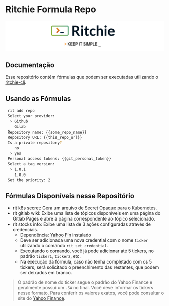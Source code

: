 # Ritchie Formula Repo

![Rit banner](/docs/img/ritchie-banner.png)

## Documentação

Esse repositório contém fórmulas que podem ser executadas utilizando o [ritchie-cli](https://docs.ritchiecli.io).

## Usando as Fórmulas

```bash
 rit add repo
 Select your provider:
  > Github
    Gilab
 Repository name: {{some_repo_name}}
 Repository URL: {{this_repo_url}}
 Is a private repository?
    no
  > yes
 Personal access tokens: {{git_personal_token}}
 Select a tag version:
  > 1.0.1
    1.0.0
 Set the priority: 2
```

## Fórmulas Disponíveis nesse Repositório

* rit k8s secret: Gera um arquivo de Secret Opaque para o Kubernetes.
* rit gitlab wiki: Exibe uma lista de tópicos disponíveis em uma página do Gitlab Pages e abre a página correspondente ao tópico selecionado.
* rit stocks info: Exibe uma lista de 3 ações configuradas através de credenciais.
  * Dependência: [Yahoo Fin](http://theautomatic.net/yahoo_fin-documentation/) instalado
  * Deve ser adicionada uma nova credential com o nome `ticker` utilizando o comando `rit set credential`.
  * Executando o comando, você já pode adicionar até 5 tickers, no padrão `ticker1`, `ticker2`, etc.
  * Na execução da fórmula, caso não tenha completado com os 5 tickers, será solicitado o preenchimento das restantes, que podem ser deixados em branco.

> O padrão de nome do ticker segue o padrão do Yahoo Finance e geralmente possui um `.SA` no final. Você deve informar os tickers nesse formato. Para conferir os valores exatos, você pode consultar o site do [Yahoo Finance](https://finance.yahoo.com/).